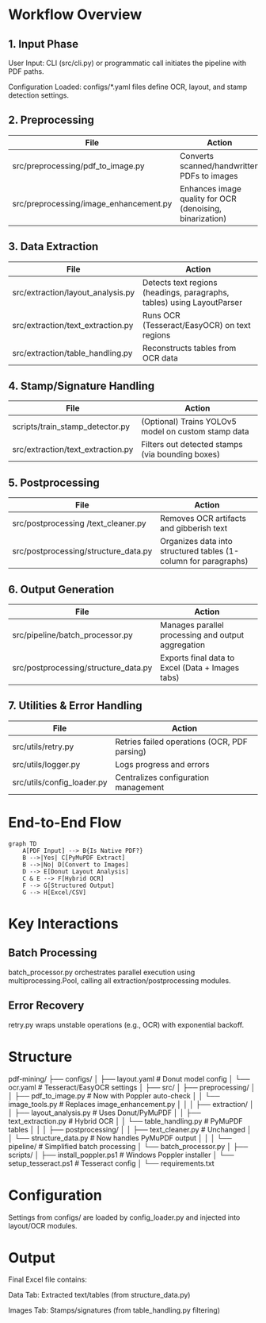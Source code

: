 
# Workflow Overview

## 1. Input Phase

User Input:
CLI (src/cli.py) or programmatic call initiates the pipeline with PDF paths.

Configuration Loaded:
configs/*.yaml files define OCR, layout, and stamp detection settings.

## 2. Preprocessing

| File | Action |
|---- | -----|
| src/preprocessing/pdf_to_image.py | Converts scanned/handwritten PDFs to images |
| src/preprocessing/image_enhancement.py | Enhances image quality for OCR (denoising, binarization) |

## 3. Data Extraction

| File | Action |
|--------- | ------|
| src/extraction/layout_analysis.py | Detects text regions (headings, paragraphs, tables) using LayoutParser |
| src/extraction/text_extraction.py | Runs OCR (Tesseract/EasyOCR) on text regions |
| src/extraction/table_handling.py | Reconstructs tables from OCR data |

## 4. Stamp/Signature Handling

| File | Action|
|---- | -----|
|scripts/train_stamp_detector.py | (Optional) Trains YOLOv5 model on custom stamp data |
| src/extraction/text_extraction.py | Filters out detected stamps (via bounding boxes) |

## 5. Postprocessing

| File | Action |
|----- | -------|
| src/postprocessing /text_cleaner.py | Removes OCR artifacts and gibberish text |
| src/postprocessing/structure_data.py | Organizes data into structured tables (1-column for paragraphs) |

## 6. Output Generation

| File | Action |
|---- | -----|
| src/pipeline/batch_processor.py | Manages parallel processing and output aggregation |
| src/postprocessing/structure_data.py | Exports final data to Excel (Data + Images tabs)|

## 7. Utilities & Error Handling

| File | Action |
|---- | -----|
| src/utils/retry.py | Retries failed operations (OCR, PDF parsing) |
| src/utils/logger.py | Logs progress and errors |
| src/utils/config_loader.py | Centralizes configuration management |

# End-to-End Flow

```mermaid
graph TD
    A[PDF Input] --> B{Is Native PDF?}
    B -->|Yes| C[PyMuPDF Extract]
    B -->|No| D[Convert to Images]
    D --> E[Donut Layout Analysis]
    C & E --> F[Hybrid OCR]
    F --> G[Structured Output]
    G --> H[Excel/CSV]

```

# Key Interactions

## Batch Processing

batch_processor.py orchestrates parallel execution using multiprocessing.Pool, calling all extraction/postprocessing modules.

## Error Recovery

retry.py wraps unstable operations (e.g., OCR) with exponential backoff.

# Structure

pdf-mining/
├── configs/
│   ├── layout.yaml       # Donut model config
│   └── ocr.yaml         # Tesseract/EasyOCR settings
│
├── src/
│   ├── preprocessing/
│   │   ├── pdf_to_image.py   # Now with Poppler auto-check
│   │   └── image_tools.py    # Replaces image_enhancement.py
│   │
│   ├── extraction/
│   │   ├── layout_analysis.py  # Uses Donut/PyMuPDF
│   │   ├── text_extraction.py  # Hybrid OCR
│   │   └── table_handling.py   # PyMuPDF tables
│   │
│   ├── postprocessing/
│   │   ├── text_cleaner.py     # Unchanged
│   │   └── structure_data.py   # Now handles PyMuPDF output
│   │
│   └── pipeline/               # Simplified batch processing
│       └── batch_processor.py
│
├── scripts/
│   ├── install_poppler.ps1     # Windows Poppler installer
│   └── setup_tesseract.ps1     # Tesseract config
│
└── requirements.txt

# Configuration

Settings from configs/ are loaded by config_loader.py and injected into layout/OCR modules.

# Output

Final Excel file contains:

Data Tab: Extracted text/tables (from structure_data.py)

Images Tab: Stamps/signatures (from table_handling.py filtering)
